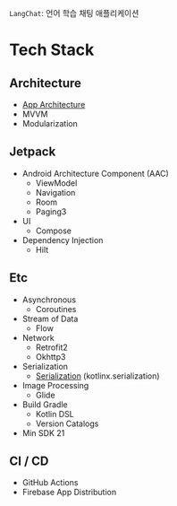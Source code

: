 `LangChat`: 언어 학습 채팅 애플리케이션

# Tech Stack

## Architecture

- [App Architecture](https://developer.android.com/topic/architecture)
- MVVM
- Modularization

## Jetpack

- Android Architecture Component (AAC)
    - ViewModel
    - Navigation
    - Room
    - Paging3
- UI
    - Compose
- Dependency Injection
    - Hilt

## Etc

- Asynchronous
    - Coroutines
- Stream of Data
    - Flow
- Network
    - Retrofit2
    - Okhttp3
- Serialization
    - [Serialization](https://kotlinlang.org/docs/serialization.html) (kotlinx.serialization)
- Image Processing
    - Glide
- Build Gradle
    - Kotlin DSL
    - Version Catalogs
- Min SDK 21

## CI / CD

- GitHub Actions
- Firebase App Distribution
